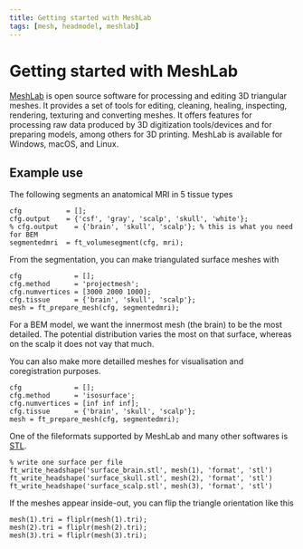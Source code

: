 ```yaml
---
title: Getting started with MeshLab
tags: [mesh, headmodel, meshlab]
---
```


# Getting started with MeshLab

[MeshLab](https://www.meshlab.net) is open source software for processing and editing 3D triangular meshes. It provides a set of tools for editing, cleaning, healing, inspecting, rendering, texturing and converting meshes. It offers features for processing raw data produced by 3D digitization tools/devices and for preparing models, among others for 3D printing. MeshLab is available for Windows, macOS, and Linux.

## Example use

The following segments an anatomical MRI in 5 tissue types

    cfg           = [];
    cfg.output    = {'csf', 'gray', 'scalp', 'skull', 'white'};
    % cfg.output    = {'brain', 'skull', 'scalp'}; % this is what you need for BEM
    segmentedmri  = ft_volumesegment(cfg, mri);

From the segmentation, you can make triangulated surface meshes with

    cfg             = [];
    cfg.method      = 'projectmesh';
    cfg.numvertices = [3000 2000 1000];
    cfg.tissue      = {'brain', 'skull', 'scalp'};
    mesh = ft_prepare_mesh(cfg, segmentedmri);

For a BEM model, we want the innermost mesh (the brain) to be the most detailed. The potential distribution varies the most on that surface, whereas on the scalp it does not vay that much.

You can also make more detailled meshes for visualisation and coregistration purposes.

    cfg             = [];
    cfg.method      = 'isosurface';
    cfg.numvertices = [inf inf inf];
    cfg.tissue      = {'brain', 'skull', 'scalp'};
    mesh = ft_prepare_mesh(cfg, segmentedmri);

One of the fileformats supported by MeshLab and many other softwares is [STL](https://en.wikipedia.org/wiki/STL_(file_format)).
 
    % write one surface per file
    ft_write_headshape('surface_brain.stl', mesh(1), 'format', 'stl')
    ft_write_headshape('surface_skull.stl', mesh(2), 'format', 'stl')
    ft_write_headshape('surface_scalp.stl', mesh(3), 'format', 'stl')

If the meshes appear inside-out, you can flip the triangle orientation like this

    mesh(1).tri = fliplr(mesh(1).tri);
    mesh(2).tri = fliplr(mesh(2).tri);
    mesh(3).tri = fliplr(mesh(3).tri);
